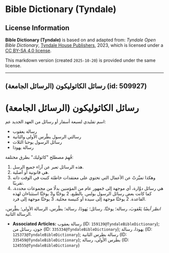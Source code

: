 # Bible Dictionary (Tyndale)

## License Information

**Bible Dictionary (Tyndale)** is based on and adapted from: _Tyndale Open Bible Dictionary_, [Tyndale House Publishers](https://tyndaleopenresources.com/), 2023, which is licensed under a [CC BY-SA 4.0 license](https://creativecommons.org/licenses/by-sa/4.0/legalcode.en).

This markdown version (created `2025-10-20`) is provided under the same license.



--------------------------------

## رسائل الكاثوليكون (الرسائل الجامعة) (id: 509927)

رسائل الكاثوليكون (الرسائل الجامعة)
===================================

اسم تقليدي لسبعة أسفار أو رسائل من العهد الجديد عم:

* رسالة يعقوب
* رسالتي الرسول بطْرس الأولى والثانية
* رسائل الرسول يوحنا الثلاث
* رسالة يهوذا

فُهِمَ مصطلح "كاثوليك" بطرق مختلفة:

1. هذه الرسائل تعبر عن آراء جميع الرسل.
2. هي قانونية أو أصلية.
3. وهكذا تميَّزتْ عن الأعمال التي تحتوي على معتقدات خاطئة كتبت في الوقت ذاته تقريبًا.
4. هي رسائل دوَّارة، أي موجهة إلى جَمهور عام من المؤمنين بدلًا من مجموعات محددة، كما كانت بعض رسائل الرسول بولس. بالطبع، 2 يوحَنَّا و3 يوحَنَّا استثناءان لهذه القاعدة. 2 يوحَنَّا موجهة إلى سيدة أو كنيسة محلية. 3 يوحَنَّا موجهة إلى فرد.

*انظر أيضًا* يَعْقوبَ، رسالة؛ يوحَنَّا، رسائل؛ يَهوذَا، رسالة؛ بطْرس، الرسالة الأولى؛ بطْرس، الرسالة الثانية.

* **Associated Articles:** رسالة يعقوب (ID: `159139@TyndaleBibleDictionary`); جون، رسائل من (ID: `335334@TyndaleBibleDictionary`); يهوذا، رسالة (ID: `125373@TyndaleBibleDictionary`); رسالة بطرس الثانية (ID: `335459@TyndaleBibleDictionary`); بطرس الأولى، رسالة (ID: `124555@TyndaleBibleDictionary`)

